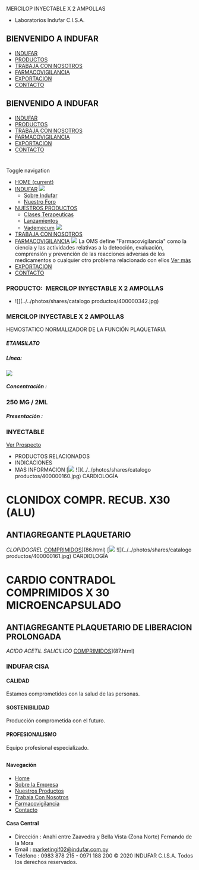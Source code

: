MERCILOP INYECTABLE X 2 AMPOLLAS
- Laboratorios Indufar C.I.S.A.
## BIENVENIDO A INDUFAR
* [INDUFAR](195.html#)
* [PRODUCTOS](195.html#)
* [TRABAJA CON NOSOTROS](195.html#)
* [FARMACOVIGILANCIA](195.html#)
* [EXPORTACION](195.html#)
* [CONTACTO](195.html#)
## BIENVENIDO A INDUFAR
* [INDUFAR](../../index.html)
* [PRODUCTOS](../../productos.html)
* [TRABAJA CON NOSOTROS](../../trabaja_con_nosotros.html)
* [FARMACOVIGILANCIA](../../farmacovigilancia.html)
* [EXPORTACION](../../exportacion.html)
* [CONTACTO](../../contacto.html)
# 
Toggle navigation
* [HOME (current)](../../index.html)
* [INDUFAR](195.html#) 
  [![ ](../../photos/shares/Sistema/Menu/indufar_menul.jpg)](../../institucional.html)
  - [Sobre Indufar](../../institucional.html)
  - [Nuestro Foro](../../blog.html)
* [NUESTROS PRODUCTOS](195.html#) 
  - [Clases Terapeuticas](../clases_terapeuticas.html)
  - [Lanzamientos](../lanzamientos.html)
  - [Vademecum](../../productos.html)
  [![ ](../../photos/shares/Sistema/Menu/productos.png)](../../productos.html)
* [TRABAJA CON NOSOTROS](../../trabaja_con_nosotros.html)
* [FARMACOVIGILANCIA](195.html#) 
  [![ ](../../photos/shares/Sistema/Menu/TUBOS.png)](../../farmacovigilancia.html)
  La OMS define "Farmacovigilancia" como la ciencia y las actividades relativas a la detección, evaluación, comprensión y prevención de las reacciones adversas de los medicamentos o cualquier otro problema relacionado con ellos
  [Ver más](../../farmacovigilancia.html)
* [EXPORTACION](../../exportacion.html)
* [CONTACTO](../../contacto.html)
### PRODUCTO:  MERCILOP INYECTABLE X 2 AMPOLLAS
* ![](../../photos/shares/catalogo productos/400000342.jpg)
### **MERCILOP INYECTABLE X 2 AMPOLLAS**
HEMOSTATICO NORMALIZADOR DE LA FUNCIÓN PLAQUETARIA
##### **ETAMSILATO**
##### **Línea:**
[![](../../photos/shares/Laboratorios/lab_medical.png)](../linea/2.html)
##### **Concentración :**
### 250 MG / 2ML
##### **Presentación :**
### INYECTABLE
[Ver Prospecto](https://www.indufar.com.py/files/shares/prospectos/400000342.pdf)
* PRODUCTOS RELACIONADOS
* INDICACIONES
* MAS INFORMACION
[![](../../photos/shares/Laboratorios/lab_cardio.png)
![](../../photos/shares/catalogo productos/400000160.jpg)
CARDIOLOGÍA
# CLONIDOX COMPR. RECUB. X30 (ALU)
## ANTIAGREGANTE PLAQUETARIO
*CLOPIDOGREL*
[COMPRIMIDOS](195.html#)](86.html)
[![](../../photos/shares/Laboratorios/lab_cardio.png)
![](../../photos/shares/catalogo productos/400000161.jpg)
CARDIOLOGÍA
# CARDIO CONTRADOL COMPRIMIDOS X 30 MICROENCAPSULADO
## ANTIAGREGANTE PLAQUETARIO DE LIBERACION PROLONGADA
*ACIDO ACETIL SALICILICO*
[COMPRIMIDOS](195.html#)](87.html)
### INDUFAR CISA
#### CALIDAD
Estamos comprometidos con la salud de las personas.
#### SOSTENIBILIDAD
Producción comprometida con el futuro.
#### PROFESIONALISMO
Equipo profesional especializado.
## 
#### Navegación
* [Home](../../index.html)
* [Sobre la Empresa](../../institucional.html)
* [Nuestros Productos](../../productos.html)
* [Trabaja Con Nosotros](../../trabaja_con_nosotros.html)
* [Farmacovigilancia](../../farmacovigilancia.html)
* [Contacto](../../contacto.html)
#### Casa Central
* Dirección : Anahi entre Zaavedra y Bella Vista (Zona Norte) Fernando de la Mora
* Email : [marketingif02@indufar.com.py](mailto:marketingif02@indufar.com.py)
* Teléfono : 0983 878 215 - 0971 188 200
© 2020 INDUFAR C.I.S.A. Todos los derechos reservados.